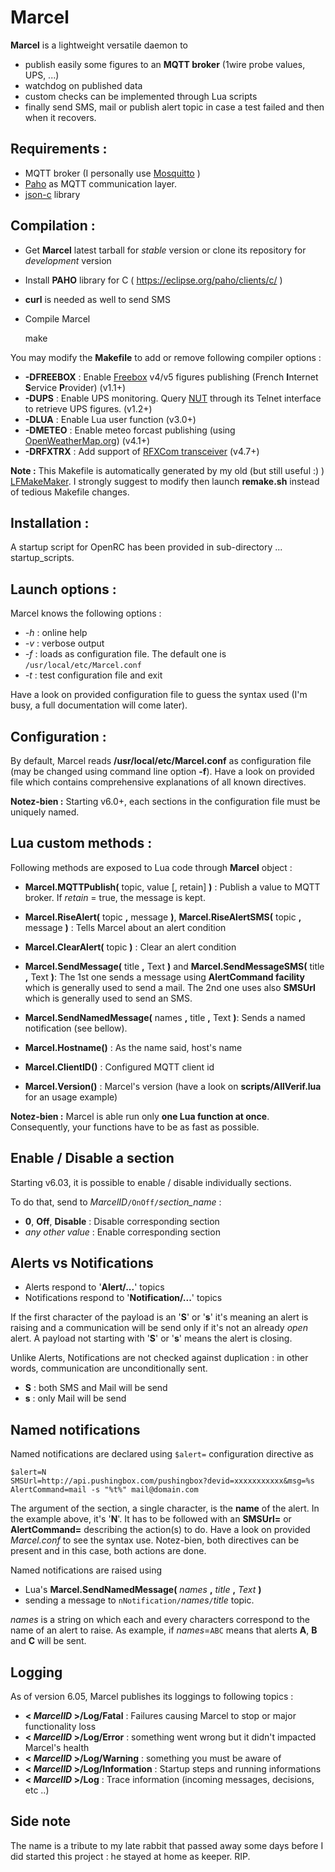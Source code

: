 # Marcel
**Marcel** is a lightweight versatile daemon to
- publish easily some figures to an **MQTT broker** (1wire probe values, UPS, ...)
- watchdog on published data 
- custom checks can be implemented through Lua scripts
- finally send SMS, mail or publish alert topic in case a test failed and then when it recovers.

## Requirements :
* MQTT broker (I personally use [Mosquitto](http://mosquitto.org/) )
* [Paho](http://eclipse.org/paho/) as MQTT communication layer.
* [json-c](https://github.com/json-c/json-c/wiki) library

## Compilation :
* Get **Marcel** latest tarball for *stable* version or clone its repository for *development* version
* Install **PAHO** library for C ( https://eclipse.org/paho/clients/c/ )
* **curl** is needed as well to send SMS
* Compile Marcel

    make

You may modify the **Makefile** to add or remove following compiler options :
* **-DFREEBOX** : Enable [Freebox](https://en.wikipedia.org/wiki/Freebox) v4/v5 figures publishing (French **I**nternet **S**ervice **P**rovider) (v1.1+)
* **-DUPS** : Enable UPS monitoring. Query [NUT](http://www.networkupstools.org/) through its Telnet interface to retrieve UPS figures. (v1.2+)
* **-DLUA** : Enable Lua user function (v3.0+)
* **-DMETEO** : Enable meteo forcast publishing (using [OpenWeatherMap.org](http://www.OpenWeatherMap.org)) (v4.1+)
* **-DRFXTRX** : Add support of [RFXCom transceiver](http://www.rfxcom.com/) (v4.7+)

**Note :**
This Makefile is automatically generated by my old (but still useful :) ) [LFMakeMaker](http://destroyedlolo.info/Developpement/LFMakeMaker/).
I strongly suggest to modify then launch **remake.sh** instead of tedious Makefile changes.

## Installation :
A startup script for OpenRC has been provided in sub-directory ... startup_scripts.

## Launch options :
Marcel knows the following options :
* *-h* : online help
* *-v* : verbose output
* *-f<file>* : loads <file> as configuration file. The default one is `/usr/local/etc/Marcel.conf`
* *-t* : test configuration file and exit

Have a look on provided configuration file to guess the syntax used (I'm busy, a full documentation will come later).

## Configuration :
By default, Marcel reads **/usr/local/etc/Marcel.conf** as configuration file (may be changed using command line option **-f**).
Have a look on provided file which contains comprehensive explanations of all known directives.

**Notez-bien :**
Starting v6.0+, each sections in the configuration file must be uniquely named.

## Lua custom methods :
Following methods are exposed to Lua code through **Marcel** object :
* **Marcel.MQTTPublish(** topic, value [, retain] **)** : Publish a value to MQTT broker.
If *retain* = true, the message is kept.

* **Marcel.RiseAlert(** topic **,** message **)**, **Marcel.RiseAlertSMS(** topic **,** message **)** : Tells Marcel about an alert condition
* **Marcel.ClearAlert(** topic **)** : Clear an alert condition

* **Marcel.SendMessage(** title **,** Text **)** and **Marcel.SendMessageSMS(** title **,** Text **)**: The 1st one sends a message using **AlertCommand facility** which is generally used to send a mail. The 2nd one uses also **SMSUrl** which is generally used to send an SMS.
* **Marcel.SendNamedMessage(** names **,** title **,** Text **)**: Sends a named notification (see bellow).

* **Marcel.Hostname()** : As the name said, host's name
* **Marcel.ClientID()** : Configured MQTT client id
* **Marcel.Version()** : Marcel's version (have a look on **scripts/AllVerif.lua** for an usage example)

**Notez-bien :** Marcel is able run only **one Lua function at once**. Consequently, your functions have to be as fast as possible.

## Enable / Disable a section

Starting v6.03, it is possible to enable / disable individually sections.

To do that, send to *MarcelID*`/OnOff/`*section_name* :
* **0**, **Off**, **Disable** : Disable corresponding section
* *any other value* : Enable corresponding section

## Alerts vs Notifications
* Alerts respond to '**Alert/...**' topics
* Notifications respond to '**Notification/...**' topics

If the first character of the payload is an '**S**' or '**s**' it's meaning an alert is raising and a communication will be send only if it's not an already *open* alert.
A payload not starting with  '**S**' or '**s**' means the alert is closing.

Unlike Alerts, Notifications are not checked against duplication : in other words, communication are unconditionally sent.

* **S** : both SMS and Mail will be send
* **s** : only Mail will be send

## Named notifications
Named notifications are declared using `$alert=` configuration directive as

    $alert=N
    SMSUrl=http://api.pushingbox.com/pushingbox?devid=xxxxxxxxxxx&msg=%s
    AlertCommand=mail -s "%t%" mail@domain.com

The argument of the section, a single character, is the **name** of the alert. In the example above, it's '**N**'.
It has to be followed with an **SMSUrl=** or **AlertCommand=** describing the action(s) to do. Have a look on provided *Marcel.conf* to see the syntax use. Notez-bien, both directives can be present and in this case, both actions are done.

Named notifications are raised using
* Lua's **Marcel.SendNamedMessage(** *names* **,** *title* **,** *Text* **)**
* sending a message to `nNotification/`*names*`/`*title* topic.

*names* is a string on which each and every characters correspond to the name of an alert to raise. As example, if *names*=`ABC` means that alerts **A**, **B** and **C** will be sent.

## Logging
As of version 6.05, Marcel publishes its loggings to following topics : 
* **< *MarcelID* >/Log/Fatal** : Failures causing Marcel to stop or major functionality loss
* **< *MarcelID* >/Log/Error** : something went wrong but it didn't impacted Marcel's health
* **< *MarcelID* >/Log/Warning** : something you must be aware of 
* **< *MarcelID* >/Log/Information** : Startup steps and running informations
* **< *MarcelID* >/Log** : Trace information (incoming messages, decisions, etc ..)

## Side note
The name is a tribute to my late rabbit that passed away some days before I did started this project : he stayed at home as keeper. RIP.

